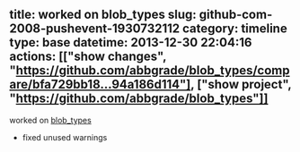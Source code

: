 title: worked on blob_types
slug: github-com-2008-pushevent-1930732112
category: timeline
type: base
datetime: 2013-12-30 22:04:16
actions: [["show changes", "https://github.com/abbgrade/blob_types/compare/bfa729bb18...94a186d114"], ["show project", "https://github.com/abbgrade/blob_types"]]
---
worked on [blob_types](https://github.com/abbgrade/blob_types)

 - fixed unused warnings
